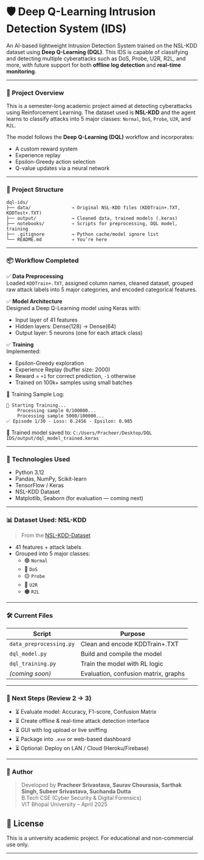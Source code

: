# 🛡️ Deep Q-Learning Intrusion Detection System (IDS)

An AI-based lightweight Intrusion Detection System trained on the NSL-KDD dataset using **Deep Q-Learning (DQL)**. This IDS is capable of classifying and detecting multiple cyberattacks such as DoS, Probe, U2R, R2L, and more, with future support for both **offline log detection** and **real-time monitoring**.

---

### 🚀 Project Overview

This is a semester-long academic project aimed at detecting cyberattacks using Reinforcement Learning. The dataset used is **NSL-KDD** and the agent learns to classify attacks into 5 major classes: `Normal`, `DoS`, `Probe`, `U2R`, and `R2L`.

The model follows the **Deep Q-Learning (DQL)** workflow and incorporates:
- A custom reward system
- Experience replay
- Epsilon-Greedy action selection
- Q-value updates via a neural network

---

### 🧱 Project Structure

```
dql-ids/
├── data/               → Original NSL-KDD files (KDDTrain+.TXT, KDDTest+.TXT)
├── output/             → Cleaned data, trained models (.keras)
├── notebooks/          → Scripts for preprocessing, DQL model, training
├── .gitignore          → Python cache/model ignore list
└── README.md           → You’re here
```

---

### 📦 Workflow Completed

✅ **Data Preprocessing**  
Loaded `KDDTrain+.TXT`, assigned column names, cleaned dataset, grouped raw attack labels into 5 major categories, and encoded categorical features.

✅ **Model Architecture**  
Designed a Deep Q-Learning model using Keras with:
- Input layer of 41 features
- Hidden layers: Dense(128) → Dense(64)
- Output layer: 5 neurons (one for each attack class)

✅ **Training**  
Implemented:
- Epsilon-Greedy exploration
- Experience Replay (buffer size: 2000)
- Reward = `+1` for correct prediction, `-1` otherwise
- Trained on 100k+ samples using small batches

🔁 Training Sample Log:
```
🚀 Starting Training...
    Processing sample 0/100000...
    Processing sample 5000/100000...
✅ Episode 1/30 - Loss: 0.2456 - Epsilon: 0.985
```

🧠 Trained model saved to: `C:/Users/Pracheer/Desktop/DQL IDS/output/dql_model_trained.keras`

---

### 🧠 Technologies Used

- Python 3.12
- Pandas, NumPy, Scikit-learn
- TensorFlow / Keras
- NSL-KDD Dataset
- Matplotlib, Seaborn (for evaluation — coming next)

---

### 📊 Dataset Used: NSL-KDD

> From the [NSL-KDD-Dataset](https://github.com/jmnwong/NSL-KDD-Dataset)

- 41 features + attack labels
- Grouped into 5 major classes:
  - 🟢 `Normal`
  - 🔴 `DoS`
  - 🟡 `Probe`
  - 🔵 `U2R`
  - 🟠 `R2L`

---

### 🛠️ Current Files

| Script                    | Purpose                              |
|---------------------------|--------------------------------------|
| `data_preprocessing.py`   | Clean and encode KDDTrain+.TXT       |
| `dql_model.py`            | Build and compile the model          |
| `dql_training.py`         | Train the model with RL logic        |
| *(coming soon)*           | Evaluation, confusion matrix, graphs |

---

### 📍 Next Steps (Review 2 → 3)

- ⏳ Evaluate model: Accuracy, F1-score, Confusion Matrix  
- ⏳ Create offline & real-time attack detection interface  
- ⏳ GUI with log upload or live sniffing  
- ⏳ Package into `.exe` or web-based dashboard  
- ⏳ Optional: Deploy on LAN / Cloud (Heroku/Firebase)

---

### 👤 Author

> Developed by **Pracheer Srivastava, Saurav Chourasia, Sarthak Singh, Subeer Srivastava, Suchanda Dutta**  
B.Tech CSE (Cyber Security & Digital Forensics)  
VIT Bhopal University – April 2025

## 📘 License
This is a university academic project. For educational and non-commercial use only.

---
